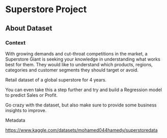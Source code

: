 # Superstore Project

## About Dataset
### Context
With growing demands and cut-throat competitions in the market, a Superstore Giant is seeking your knowledge in understanding what works best for them. They would like to understand which products, regions, categories and customer segments they should target or avoid.

Retail dataset of a global superstore for 4 years.

You can even take this a step further and try and build a Regression model to predict Sales or Profit.

Go crazy with the dataset, but also make sure to provide some business insights to improve.

Metadata

https://www.kaggle.com/datasets/mohamed044hamedy/superstoredata

